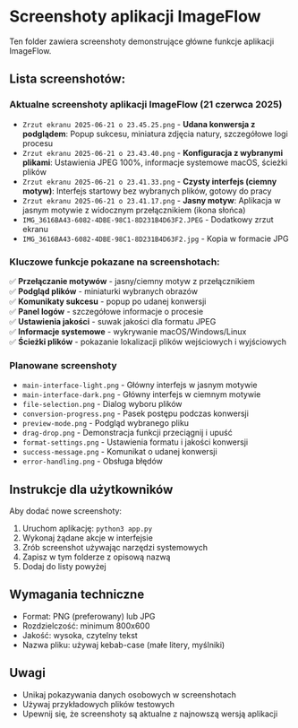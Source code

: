 # Screenshoty aplikacji ImageFlow

Ten folder zawiera screenshoty demonstrujące główne funkcje aplikacji ImageFlow.

## Lista screenshotów:

### Aktualne screenshoty aplikacji ImageFlow (21 czerwca 2025)
- `Zrzut ekranu 2025-06-21 o 23.45.25.png` - **Udana konwersja z podglądem**: Popup sukcesu, miniatura zdjęcia natury, szczegółowe logi procesu
- `Zrzut ekranu 2025-06-21 o 23.43.40.png` - **Konfiguracja z wybranymi plikami**: Ustawienia JPEG 100%, informacje systemowe macOS, ścieżki plików
- `Zrzut ekranu 2025-06-21 o 23.41.33.png` - **Czysty interfejs (ciemny motyw)**: Interfejs startowy bez wybranych plików, gotowy do pracy
- `Zrzut ekranu 2025-06-21 o 23.41.17.png` - **Jasny motyw**: Aplikacja w jasnym motywie z widocznym przełącznikiem (ikona słońca)
- `IMG_3616BA43-6082-4DBE-98C1-8D231B4D63F2.JPEG` - Dodatkowy zrzut ekranu
- `IMG_3616BA43-6082-4DBE-98C1-8D231B4D63F2.jpg` - Kopia w formacie JPG

### Kluczowe funkcje pokazane na screenshotach:
✅ **Przełączanie motywów** - jasny/ciemny motyw z przełącznikiem  
✅ **Podgląd plików** - miniaturki wybranych obrazów  
✅ **Komunikaty sukcesu** - popup po udanej konwersji  
✅ **Panel logów** - szczegółowe informacje o procesie  
✅ **Ustawienia jakości** - suwak jakości dla formatu JPEG  
✅ **Informacje systemowe** - wykrywanie macOS/Windows/Linux  
✅ **Ścieżki plików** - pokazanie lokalizacji plików wejściowych i wyjściowych

### Planowane screenshoty
- `main-interface-light.png` - Główny interfejs w jasnym motywie
- `main-interface-dark.png` - Główny interfejs w ciemnym motywie
- `file-selection.png` - Dialog wyboru plików
- `conversion-progress.png` - Pasek postępu podczas konwersji
- `preview-mode.png` - Podgląd wybranego pliku
- `drag-drop.png` - Demonstracja funkcji przeciągnij i upuść
- `format-settings.png` - Ustawienia formatu i jakości konwersji
- `success-message.png` - Komunikat o udanej konwersji
- `error-handling.png` - Obsługa błędów

## Instrukcje dla użytkowników

Aby dodać nowe screenshoty:

1. Uruchom aplikację: `python3 app.py`
2. Wykonaj żądane akcje w interfejsie
3. Zrób screenshot używając narzędzi systemowych
4. Zapisz w tym folderze z opisową nazwą
5. Dodaj do listy powyżej

## Wymagania techniczne

- Format: PNG (preferowany) lub JPG
- Rozdzielczość: minimum 800x600
- Jakość: wysoka, czytelny tekst
- Nazwa pliku: używaj kebab-case (małe litery, myślniki)

## Uwagi

- Unikaj pokazywania danych osobowych w screenshotach
- Używaj przykładowych plików testowych
- Upewnij się, że screenshoty są aktualne z najnowszą wersją aplikacji
